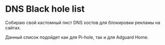 # DNS Black hole list

Собираю свой кастомный лист DNS хостов для блокировки рекламы на сайтах.

Данный список подойдет как для Pi-hole, так и для Adguard Home.
